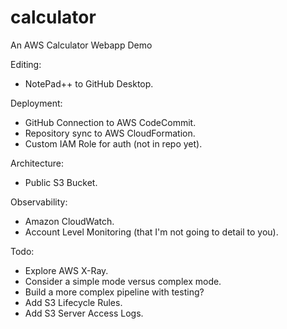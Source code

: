 # calculator
An AWS Calculator Webapp Demo

Editing:
- NotePad++ to GitHub Desktop.

Deployment:
- GitHub Connection to AWS CodeCommit.
- Repository sync to AWS CloudFormation.
- Custom IAM Role for auth (not in repo yet).

Architecture:
- Public S3 Bucket.

Observability:
- Amazon CloudWatch.
- Account Level Monitoring (that I'm not going to detail to you).

Todo:
- Explore AWS X-Ray.
- Consider a simple mode versus complex mode.
- Build a more complex pipeline with testing?
- Add S3 Lifecycle Rules.
- Add S3 Server Access Logs.
